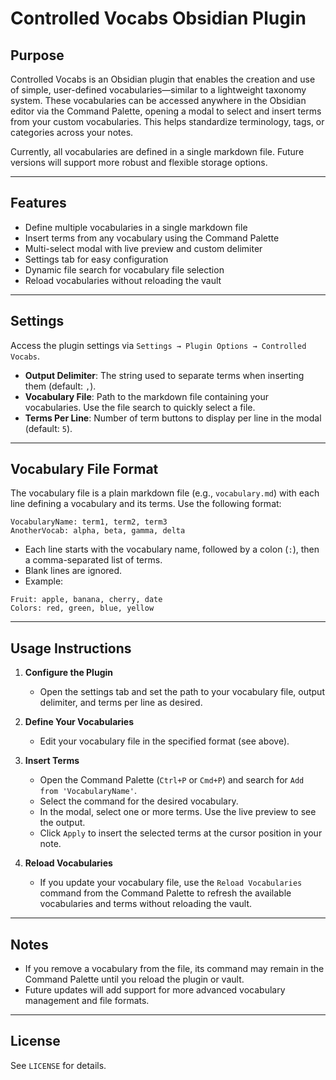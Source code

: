 # Controlled Vocabs Obsidian Plugin

## Purpose

Controlled Vocabs is an Obsidian plugin that enables the creation and use of simple, user-defined vocabularies—similar to a lightweight taxonomy system. These vocabularies can be accessed anywhere in the Obsidian editor via the Command Palette, opening a modal to select and insert terms from your custom vocabularies. This helps standardize terminology, tags, or categories across your notes.

Currently, all vocabularies are defined in a single markdown file. Future versions will support more robust and flexible storage options.

---

## Features

- Define multiple vocabularies in a single markdown file
- Insert terms from any vocabulary using the Command Palette
- Multi-select modal with live preview and custom delimiter
- Settings tab for easy configuration
- Dynamic file search for vocabulary file selection
- Reload vocabularies without reloading the vault

---

## Settings

Access the plugin settings via `Settings → Plugin Options → Controlled Vocabs`.

- **Output Delimiter**: The string used to separate terms when inserting them (default: `,`).
- **Vocabulary File**: Path to the markdown file containing your vocabularies. Use the file search to quickly select a file.
- **Terms Per Line**: Number of term buttons to display per line in the modal (default: `5`).

---

## Vocabulary File Format

The vocabulary file is a plain markdown file (e.g., `vocabulary.md`) with each line defining a vocabulary and its terms. Use the following format:

```
VocabularyName: term1, term2, term3
AnotherVocab: alpha, beta, gamma, delta
```

- Each line starts with the vocabulary name, followed by a colon (`:`), then a comma-separated list of terms.
- Blank lines are ignored.
- Example:

```
Fruit: apple, banana, cherry, date
Colors: red, green, blue, yellow
```

---

## Usage Instructions

1. **Configure the Plugin**
   - Open the settings tab and set the path to your vocabulary file, output delimiter, and terms per line as desired.

2. **Define Your Vocabularies**
   - Edit your vocabulary file in the specified format (see above).

3. **Insert Terms**
   - Open the Command Palette (`Ctrl+P` or `Cmd+P`) and search for `Add from 'VocabularyName'`.
   - Select the command for the desired vocabulary.
   - In the modal, select one or more terms. Use the live preview to see the output.
   - Click `Apply` to insert the selected terms at the cursor position in your note.

4. **Reload Vocabularies**
   - If you update your vocabulary file, use the `Reload Vocabularies` command from the Command Palette to refresh the available vocabularies and terms without reloading the vault.

---

## Notes

- If you remove a vocabulary from the file, its command may remain in the Command Palette until you reload the plugin or vault.
- Future updates will add support for more advanced vocabulary management and file formats.

---

## License

See `LICENSE` for details.
